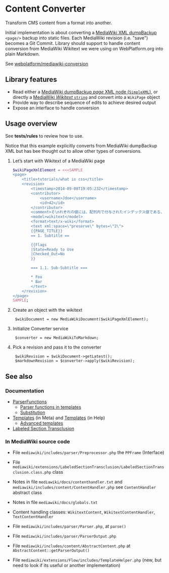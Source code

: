 # Content Converter

Transform CMS content from a format into another.

Initial implementation is about converting a [MediaWiki XML dumpBackup][mw-dumpbackup] `<page/>` backup into static files. Each MediaWiki revision (i.e. "save") becomes a Git Commit. Library should support to handle content conversion from MediaWiki Wikitext we were using on WebPlatform.org into plain Markdown.

See [webplatform/mediawiki-conversion](https://github.com/webplatform/mediawiki-conversion.git)

## Library features

* Read either a [MediaWiki dumpBackup *page* XML node (`SimpleXML`)][mw-dumpbackup], or directly a [MediaWiki  *Wikitext* `string`][mw-wikitext] and convert into a `WikiPage` object
* Provide way to describe sequence of edits to achieve desired output
* Expose an interface to handle conversion

## Usage overview

See **tests/rules** to review how to use.

Notice that this example explicitly converts from MediaWiki dumpBackup XML
but has bee thought out to allow other types of conversions.

1. Let’s start with Wikitext of a MediaWiki page

    ```php
    $wikiPageXmlElement = <<<SAMPLE
    <page>
        <title>tutorials/what is css</title>
        <revision>
            <timestamp>2014-09-08T19:05:23Z</timestamp>
            <contributor>
                <username>Jdoe</username>
                <id>42</id>
            </contributor>
            <comment>そ\nれぞれの値には、配列内で付与されたインデックス値である、</comment>
            <model>wikitext</model>
            <format>text/x-wiki</format>
            <text xml:space=\"preserve\" bytes=\"2\">
            {{PAGE_TITLE}}
            == 1. Subtitle ==

            {{Flags
            |State=Ready to Use
            |Checked_Out=No
            }}

            === 1.1. Sub-Subtitle ===

            * Foo
            * Bar
            </text>
        </revision>
    </page>
    SAMPLE;
    ```


1. Create an object with the wikitext


        $wikiDocument = new MediaWikiDocument($wikiPageXmlElement);


1. Initialize Converter service


        $converter = new MediaWikiToMarkdown;


1. Pick a revision and pass it to the converter

        $wikiRevision = $wikiDocument->getLatest();
        $markdownRevision = $converter->apply($wikiRevision);


## See also


### Documentation

* [ParserFunctions](https://www.mediawiki.org/wiki/Help:Extension:ParserFunctions)
  * [Parser functions in templates](https://www.mediawiki.org/wiki/Help:Parser_functions_in_templates)
  * [Substitution](https://en.wikipedia.org/wiki/Help:Substitution)
* [Templates](https://meta.wikimedia.org/wiki/Help:Template) (in Meta) and [Templates](https://www.mediawiki.org/wiki/Help:Templates) (in Help)
  * [Advanced templates](https://meta.wikimedia.org/wiki/Help:Advanced_templates)
* [Labeled Section Transclusion](https://www.mediawiki.org/wiki/Extension:Labeled_Section_Transclusion)


### In MediaWiki source code

* File `mediawiki/includes/parser/Preprocessor.php` the `PPFrame` (Interface)
* File `mediawiki/extensions/LabeledSectionTransclusion/LabeledSectionTransclusion.class.php` class
* Notes in file `mediawiki/docs/contenthandler.txt` and `mediawiki/includes/content/ContentHandler.php` see `ContentHandler` abstract class
* Notes in file `mediawiki/docs/globals.txt`
* Content handling classes: `WikitextContent`, `WikitextContentHandler`, `TextContentHandler`
* File `mediawiki/includes/parser/Parser.php`, at `parse()`
* File `mediawiki/includes/parser/ParserOutput.php`
* File `mediawiki/includes/content/AbstractContent.php` at `AbstractContent::getParserOutput()`
* File `mediawiki/extensions/Flow/includes/TemplateHelper.php` (new, but need to look if its useful or another implementation)

  [mw-dumpbackup]: https://www.mediawiki.org/wiki/Manual:DumpBackup.php
  [mw-wikitext]: https://www.mediawiki.org/wiki/Help:Formatting
